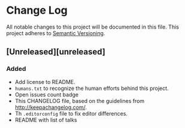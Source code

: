 # Change Log
All notable changes to this project will be documented in this file.
This project adheres to [Semantic Versioning](http://semver.org/).

## [Unreleased][unreleased]
### Added 
- Add license to README.
- `humans.txt` to recognize the human efforts behind this project.
- Open issues count badge
- This CHANGELOG file, based on the guidelines from http://keepachangelog.com/.
- Th `.editorconfig` file to fix editor differences.
- README with list of talks

